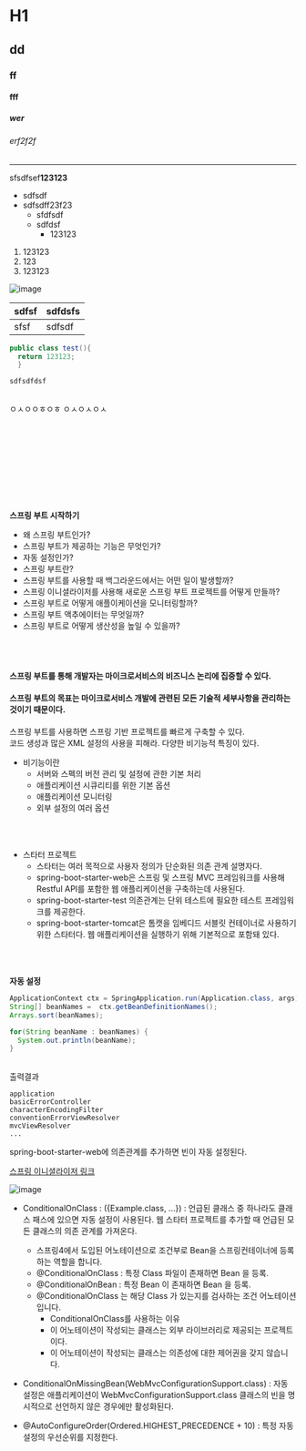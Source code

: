 # H1
## dd
### ff
#### fff
##### wer
###### erf2f2f

<hr>

sfsdfsef<b>123123</b>

* sdfsdf
* sdfsdff23f23
  * sfdfsdf
  * sdfdsf
    * 123123

1. 123123
1. 123
1. 123123

![image](https://user-images.githubusercontent.com/43237961/155087065-0a935ca3-1745-40dd-9a49-2abc6deaabd1.png)


sdfsf | sdfdsfs
------- | -------
sfsf | sdfsdf

``` java
public class test(){
  return 123123;
  }
```

``` 
sdfsdfdsf
```


<br>
ㅇㅅㅇㅇㅎㅇㅎ  
ㅇㅅㅇㅅㅇㅅ
<br><br><br><br><br><br><br><br><br><br>
  
  
<b> 스프링 부트 시작하기 </b>
* 왜 스프링 부트인가?
* 스프링 부트가 제공하는 기능은 무엇인가?
* 자동 설정인가?
* 스프링 부트란?
* 스프링 부트를 사용할 때 백그라운드에서는 어떤 일이 발생할까?
* 스프링 이니셜라이저를 사용해 새로운 스프링 부트 프로젝트를 어떻게 만들까?
* 스프링 부트로 어떻게 애플이케이션을 모니터링할까?
* 스프링 부트 액추에이터는 무엇일까?
* 스프링 부트로 어떻게 생산성을 높일 수 있을까?

<br><br>
#### 스프링 부트를 통해 개발자는 마이크로서비스의 비즈니스 논리에 집중할 수 있다. 
#### 스프링 부트의 목표는 마이크로서비스 개발에 관련된 모든 기술적 세부사항을 관리하는 것이기 때문이다.


스프링 부트를 사용하면 스프링 기반 프로젝트를 빠르게 구축할 수 있다. <br>
코드 생성과 많은 XML 설정의 사용을 피해라.
다양한 비기능적 특징이 있다.

* 비기능이란
  * 서버와 스펙의 버전 관리 및 설정에 관한 기본 처리
  * 애플리케이션 시큐리티를 위한 기본 옵션
  * 애플리케이션 모니터링
  * 외부 설정의 여러 옵션

<br><br>
* 스타터 프로젝트
  * 스타터는 여러 목적으로 사용자 정의가 단순화된 의존 관계 설명자다.
  * spring-boot-starter-web은 스프링 및 스프링 MVC 프레임워크를 사용해 Restful API를 포함한 웹 애플리케이션을 구축하는데 사용된다.
  * spring-boot-starter-test 의존관계는 단위 테스트에 필요한 테스트 프레임워크를 제공한다.
  * spring-boot-starter-tomcat은 톰캣을 임베디드 서블릿 컨테이너로 사용하기 위한 스타터다. 웹 애플리케이션을 실행하기 위해 기본적으로 포함돼 있다. 

<br><br>

<b>자동 설정 </b>
```java
ApplicationContext ctx = SpringApplication.run(Application.class, args);
String[] beanNames =  ctx.getBeanDefinitionNames();
Arrays.sort(beanNames);

for(String beanName : beanNames) {
  System.out.println(beanName);
}

```
<br>
출력결과   
<br>

 
```  
application
basicErrorController
characterEncodingFilter
conventionErrorViewResolver
mvcViewResolver 
...
```
spring-boot-starter-web에 의존관계를 추가하면 빈이 자동 설정된다.

<a href = https://spring.io/quickstart >스프링 이니셜라이저 링크</a>

![image](https://user-images.githubusercontent.com/43237961/155095812-7c25e8c5-80fb-4ca7-ac45-bf3ee656a8bd.png)


* ConditionalOnClass : ({Example.class, ...}) : 언급된 클래스 중 하나라도 클래스 패스에 있으면 자동 설정이 사용된다.  웹 스타터 프로젝트를 추가할 때 언급된 모든 클래스의 의존 관계를 가져온다.
  * 스프링4에서 도입된 어노테이션으로 조건부로 Bean을 스프링컨테이너에 등록하는 역할을 합니다.
  * @ConditionalOnClass : 특정 Class 파일이 존재하면 Bean 을 등록.
  * @ConditionalOnBean : 특정 Bean 이 존재하면 Bean 을 등록.
  * @ConditionalOnClass 는 해당 Class 가 있는지를 검사하는 조건 어노테이션 입니다.
    * ConditionalOnClass를 사용하는 이유
    * 이 어노테이션이 작성되는 클래스는 외부 라이브러리로 제공되는 프로젝트 이다.
    * 이 어노테이션이 작성되는 클래스는 의존성에 대한 제어권을 갖지 않습니다.



* ConditionalOnMissingBean(WebMvcConfigurationSupport.class) : 자동 설정은 애플리케이션이 WebMvcConfigurationSupport.class 클래스의 빈을 명시적으로 선언하지 않은 경우에만 활성화된다. 
* @AutoConfigureOrder(Ordered.HIGHEST_PRECEDENCE + 10) : 특정 자동 설정의 우선순위를 지정한다. 


